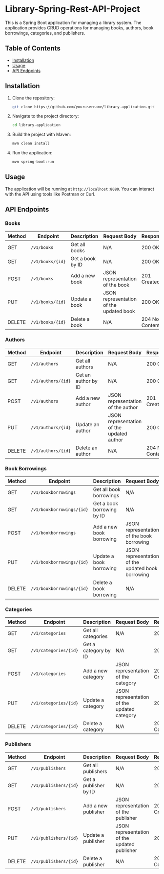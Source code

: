 # Library-Spring-Rest-API-Project

This is a Spring Boot application for managing a library system. The application provides CRUD operations for managing books, authors, book borrowings, categories, and publishers.

## Table of Contents

- [Installation](#installation)
- [Usage](#usage)
- [API Endpoints](#api-endpoints)
  
## Installation

1. Clone the repository:
    ```bash
    git clone https://github.com/yourusername/library-application.git
    ```
2. Navigate to the project directory:
    ```bash
    cd library-application
    ```
3. Build the project with Maven:
    ```bash
    mvn clean install
    ```
4. Run the application:
    ```bash
    mvn spring-boot:run
    ```

## Usage

The application will be running at `http://localhost:8080`. You can interact with the API using tools like Postman or Curl.

## API Endpoints

### Books

| Method | Endpoint           | Description                 | Request Body           | Response       |
|--------|--------------------|-----------------------------|------------------------|----------------|
| GET    | `/v1/books`        | Get all books               | N/A                    | 200 OK         |
| GET    | `/v1/books/{id}`   | Get a book by ID            | N/A                    | 200 OK         |
| POST   | `/v1/books`        | Add a new book              | JSON representation of the book | 201 Created   |
| PUT    | `/v1/books/{id}`   | Update a book               | JSON representation of the updated book | 200 OK    |
| DELETE | `/v1/books/{id}`   | Delete a book               | N/A                    | 204 No Content |

### Authors

| Method | Endpoint           | Description                 | Request Body           | Response       |
|--------|--------------------|-----------------------------|------------------------|----------------|
| GET    | `/v1/authors`      | Get all authors             | N/A                    | 200 OK         |
| GET    | `/v1/authors/{id}` | Get an author by ID         | N/A                    | 200 OK         |
| POST   | `/v1/authors`      | Add a new author            | JSON representation of the author | 201 Created   |
| PUT    | `/v1/authors/{id}` | Update an author            | JSON representation of the updated author | 200 OK    |
| DELETE | `/v1/authors/{id}` | Delete an author            | N/A                    | 204 No Content |

### Book Borrowings

| Method | Endpoint                 | Description                 | Request Body           | Response       |
|--------|--------------------------|-----------------------------|------------------------|----------------|
| GET    | `/v1/bookborrowings`     | Get all book borrowings     | N/A                    | 200 OK         |
| GET    | `/v1/bookborrowings/{id}`| Get a book borrowing by ID  | N/A                    | 200 OK         |
| POST   | `/v1/bookborrowings`     | Add a new book borrowing    | JSON representation of the book borrowing | 201 Created   |
| PUT    | `/v1/bookborrowings/{id}`| Update a book borrowing     | JSON representation of the updated book borrowing | 200 OK    |
| DELETE | `/v1/bookborrowings/{id}`| Delete a book borrowing     | N/A                    | 204 No Content |

### Categories

| Method | Endpoint           | Description                 | Request Body           | Response       |
|--------|--------------------|-----------------------------|------------------------|----------------|
| GET    | `/v1/categories`   | Get all categories          | N/A                    | 200 OK         |
| GET    | `/v1/categories/{id}` | Get a category by ID    | N/A                    | 200 OK         |
| POST   | `/v1/categories`   | Add a new category          | JSON representation of the category | 201 Created   |
| PUT    | `/v1/categories/{id}` | Update a category       | JSON representation of the updated category | 200 OK    |
| DELETE | `/v1/categories/{id}` | Delete a category       | N/A                    | 204 No Content |

### Publishers

| Method | Endpoint           | Description                 | Request Body           | Response       |
|--------|--------------------|-----------------------------|------------------------|----------------|
| GET    | `/v1/publishers`   | Get all publishers          | N/A                    | 200 OK         |
| GET    | `/v1/publishers/{id}` | Get a publisher by ID    | N/A                    | 200 OK         |
| POST   | `/v1/publishers`   | Add a new publisher         | JSON representation of the publisher | 201 Created   |
| PUT    | `/v1/publishers/{id}` | Update a publisher       | JSON representation of the updated publisher | 200 OK    |
| DELETE | `/v1/publishers/{id}` | Delete a publisher       | N/A                    | 204 No Content |

